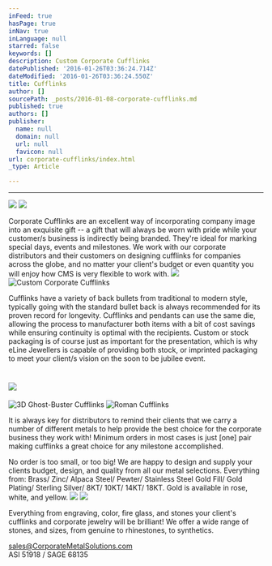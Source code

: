 ```yaml
---
inFeed: true
hasPage: true
inNav: true
inLanguage: null
starred: false
keywords: []
description: Custom Corporate Cufflinks
datePublished: '2016-01-26T03:36:24.714Z'
dateModified: '2016-01-26T03:36:24.550Z'
title: Cufflinks
author: []
sourcePath: _posts/2016-01-08-corporate-cufflinks.md
published: true
authors: []
publisher:
  name: null
  domain: null
  url: null
  favicon: null
url: corporate-cufflinks/index.html
_type: Article

---
```

****
![](https://s3-us-west-2.amazonaws.com/the-grid-img/p/93bf350f333ef394663dbdd988627cea6619015a.jpg)
![](https://s3-us-west-2.amazonaws.com/the-grid-img/p/18962c520f24ddb1737eb3d2cf0741f5c203f4bb.jpg)

Corporate Cufflinks are an excellent way of incorporating company image into an exquisite gift -- a gift that will always be worn with pride while your customer/s business is indirectly being branded. They're ideal for marking special days, events and milestones. We work with our corporate distributors and their customers on designing cufflinks for companies across the globe, and no matter your client's budget or even quantity you will enjoy how CMS is very flexible to work with.
![](https://s3-us-west-2.amazonaws.com/the-grid-img/p/f9d7f786df8c10b1b62c5d51f76f857a683a7b7c.jpg)
![Custom Corporate Cufflinks](https://s3-us-west-2.amazonaws.com/the-grid-img/p/646e0def89566475bac74d8b7bafb2eae4b2bb8c.jpg)

Cufflinks have a variety of back bullets from traditional to modern style, typically going with the standard bullet back is always recommended for its proven record for longevity.  Cufflinks and pendants can use the same die, allowing the process to manufacturer both items with a bit of cost savings while ensuring continuity is optimal with the recipients.  Custom or stock packaging is of course just as important for the presentation, which is why eLine Jewellers is capable of providing both stock, or imprinted packaging to meet your client/s vision on the soon to be jubilee event.

# ![](https://s3-us-west-2.amazonaws.com/the-grid-img/p/1553038423c849b44b3d7426f7a02fd4b8a3efaa.jpg)
![3D Ghost-Buster Cufflinks](https://s3-us-west-2.amazonaws.com/the-grid-img/p/d236ada7020f09f7278f36b6707fae8abb39e08e.jpg)
![Roman Cufflinks](https://the-grid-user-content.s3-us-west-2.amazonaws.com/f1296c61-b93b-4f19-8cd9-c7c8e48ae2d0.jpg)

It is always key for distributors to remind their clients that we carry a number of different metals to help provide the best choice for the corporate business they work with!  Minimum orders in most cases is just \[one\] pair making cufflinks a great choice for any milestone accomplished.

No order is too small, or too big!  We are happy to design and supply your clients budget, design, and quality from all our metal selections.  Everything from: Brass/ Zinc/ Alpaca Steel/ Pewter/ Stainless Steel Gold Fill/ Gold Plating/ Sterling Silver/ 8KT/ 10KT/ 14KT/ 18KT.  Gold is available in rose, white, and yellow.
![](https://the-grid-user-content.s3-us-west-2.amazonaws.com/3cd2a91e-67f6-4c5f-957b-1340718dc5df.jpg)
![](https://the-grid-user-content.s3-us-west-2.amazonaws.com/a08c30a6-e6df-46fd-a8f5-f7a514ac7cad.jpg)

Everything from engraving, color, fire glass, and stones your client's cufflinks and corporate jewelry will be brilliant!  We offer a wide range of stones, and sizes, from genuine to rhinestones, to synthetics.

sales@CorporateMetalSolutions.com  
ASI 51918 / SAGE 68135